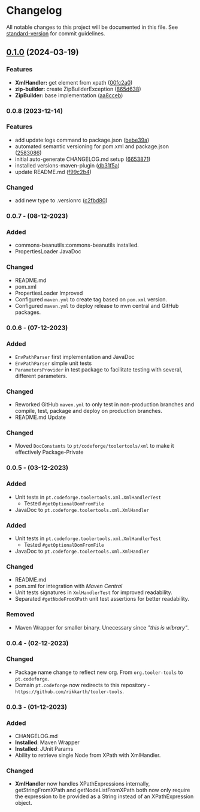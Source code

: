# Changelog

All notable changes to this project will be documented in this file. See [standard-version](https://github.com/conventional-changelog/standard-version) for commit guidelines.

## [0.1.0](https://github.com/rikkarth/tooler-tools/compare/0.0.8...0.1.0) (2024-03-19)


### Features

* **XmlHandler:** get element from xpath ([00fc2a0](https://github.com/rikkarth/tooler-tools/commits/00fc2a04f91fa448ea59e25441d477b7736e39fe))
* **zip-builder:** create ZipBuilderException ([865d638](https://github.com/rikkarth/tooler-tools/commits/865d6384731a25a67aea16fa8ebd82c9625f7db9))
* **ZipBuilder:** base implementation ([aa8cceb](https://github.com/rikkarth/tooler-tools/commits/aa8cceb6b599dfd7dee6492fabdbfeb0a5ef3f36))

### 0.0.8 (2023-12-14)


### Features

* add update:logs command to package.json ([bebe39a](https://github.com/mokkapps/changelog-generator-demo/commits/bebe39a192eaf4402215f97b62ee66f9e7b52623))
* automated semantic versioning for pom.xml and package.json ([2583086](https://github.com/mokkapps/changelog-generator-demo/commits/2583086932dc29e9ed3338faaf66826f3a5527ef))
* initial auto-generate CHANGELOG.md setup ([6653871](https://github.com/mokkapps/changelog-generator-demo/commits/665387170b9b0d5afe0c5cae50250bda95cf7d02))
* installed versions-maven-plugin ([db31f5a](https://github.com/mokkapps/changelog-generator-demo/commits/db31f5a4861149ab9c09ef84ff0df1cab272075b))
* update README.md ([f99c2b4](https://github.com/mokkapps/changelog-generator-demo/commits/f99c2b49f0d4e27c9c98f2581a6ad22d18c37374))


### Changed

* add new type to .versionrc ([c2fbd80](https://github.com/mokkapps/changelog-generator-demo/commits/c2fbd8043d8fbe4739e13b13aace4d1b5ab849c8))

### 0.0.7 - (08-12-2023)

### Added

- commons-beanutils:commons-beanutils installed.
- PropertiesLoader JavaDoc

### Changed

- README.md
- pom.xml
- PropertiesLoader Improved
- Configured `maven.yml` to create tag based on `pom.xml` version.
- Configured `maven.yml` to deploy release to mvn central and GitHub packages.

### 0.0.6 - (07-12-2023)

### Added

- `EnvPathParser` first implementation and JavaDoc
- `EnvPathParser` simple unit tests
- `ParametersProvider` in test package to facilitate testing with several, different parameters.

### Changed

- Reworked GitHub `maven.yml` to only test in non-production branches and compile, test, package and deploy on
  production branches.
- README.md Update

### Changed

- Moved `DocConstants` to `pt/codeforge/toolertools/xml` to make it effectively Package-Private

### 0.0.5 - (03-12-2023)

### Added

- Unit tests in `pt.codeforge.toolertools.xml.XmlHandlerTest`
    - Tested `#getOptionalDomFromFile`
- JavaDoc to `pt.codeforge.toolertools.xml.XmlHandler`

### Added

- Unit tests in `pt.codeforge.toolertools.xml.XmlHandlerTest`
    - Tested `#getOptionalDomFromFile`
- JavaDoc to `pt.codeforge.toolertools.xml.XmlHandler`

### Changed

- README.md
- pom.xml for integration with *Maven Central*
- Unit tests signatures in `XmlHandlerTest` for improved readability.
- Separated `#getNodeFromXPath` unit test assertions for better readability.

### Removed

- Maven Wrapper for smaller binary. Unecessary since *"this is wibrary"*.

### 0.0.4 - (02-12-2023)

### Changed

- Package name change to reflect new org. From `org.tooler-tools` to `pt.codeforge`.
- Domain `pt.codeforge` now redirects to this repository - `https://github.com/rikkarth/tooler-tools`.

### 0.0.3 - (01-12-2023)

### Added

- CHANGELOG.md
- **Installed**: Maven Wrapper
- **Installed**: JUnit Params
- Ability to retrieve single Node from XPath with XmlHandler.

### Changed

- **XmlHandler** now handles XPathExpressions internally, getStringFromXPath and getNodeListFromXPath both now only
  require the expression to be provided as a String instead of an XPathExpression object.
